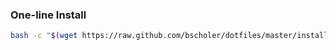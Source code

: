 ### One-line Install

```bash
bash -c "$(wget https://raw.github.com/bscholer/dotfiles/master/install.sh -O -)"
```
